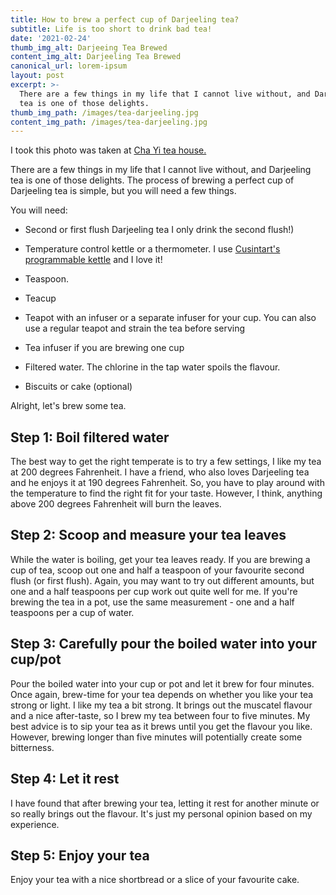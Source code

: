 ```yaml
---
title: How to brew a perfect cup of Darjeeling tea?
subtitle: Life is too short to drink bad tea!
date: '2021-02-24'
thumb_img_alt: Darjeeing Tea Brewed
content_img_alt: Darjeeling Tea Brewed
canonical_url: lorem-ipsum
layout: post
excerpt: >-
  There are a few things in my life that I cannot live without, and Darjeeling
  tea is one of those delights.
thumb_img_path: /images/tea-darjeeling.jpg
content_img_path: /images/tea-darjeeling.jpg
---
```

I took this photo was taken at [Cha Yi tea house.](https://shop.chayi.ca/)

There are a few things in my life that I cannot live without, and Darjeeling tea is one of those delights. The process of brewing a perfect cup of Darjeeling tea is simple, but you will need a few things.

You will need:

*   Second or first  flush Darjeeling tea I only drink the second flush!)

*   Temperature control kettle or a thermometer. I use [Cusintart's programmable kettle](https://www.amazon.ca/Cuisinart-CPK-17C-Programmable-Kettle/dp/B003WEAHUY/ref=asc_df_B003WEAHUY/?tag=googleshopc0c-20\&linkCode=df0\&hvadid=292943077607\&hvpos=\&hvnetw=g\&hvrand=11471943400949287925\&hvpone=\&hvptwo=\&hvqmt=\&hvdev=c\&hvdvcmdl=\&hvlocint=\&hvlocphy=9000686\&hvtargid=pla-305919859109\&psc=1) and I love it!

*   Teaspoon.

*   Teacup

*   Teapot with an infuser or a separate infuser for your cup. You can also use a regular teapot and strain the tea before serving

*   Tea infuser if you are brewing one cup

*   Filtered water. The chlorine in the tap water spoils the flavour.

*   Biscuits or cake (optional)

Alright, let's brew some tea.

## Step 1: Boil filtered water

The best way to get the right temperate is to try a few settings, I like my tea at 200 degrees Fahrenheit.  I have a friend, who also loves Darjeeling tea and he enjoys it at 190 degrees Fahrenheit. So, you have to play around with the temperature to find the right fit for your taste. However, I think, anything above 200 degrees Fahrenheit will burn the leaves.

## Step 2: Scoop and measure your tea leaves

While the water is boiling, get your tea leaves ready. If you are brewing a cup of tea, scoop out one and half a teaspoon of your favourite second flush (or first flush).  Again, you may want to try out different amounts, but one and a half teaspoons per cup work out quite well for me. If you're brewing the tea in a pot, use the same measurement - one and a half teaspoons per a cup of water.

## Step 3: Carefully pour the boiled water into your cup/pot

Pour the boiled water into your cup or pot and let it brew for four minutes. Once again, brew-time for your tea depends on whether you like your tea strong or light. I like my tea a bit strong. It brings out the muscatel flavour and a nice after-taste, so I brew my tea between four to five minutes. My best advice is to sip your tea as it brews until you get the flavour you like. However, brewing longer than five minutes will potentially create some bitterness.

## Step 4: Let it rest

I have found that after brewing your tea, letting it rest for another minute or so really brings out the flavour. It's just my personal opinion based on my experience.

## Step 5: Enjoy your tea

Enjoy your tea with a nice shortbread or a slice of your favourite cake.

## &#xA;&#xA;&#xA;
